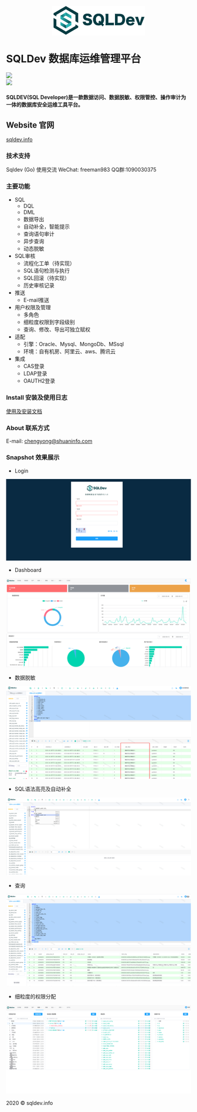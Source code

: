 <p align="center">
        <img  src="img/logo.png" width="50%">
</p>


# SQLDev 数据库运维管理平台
![](https://img.shields.io/badge/build-release-brightgreen.svg)  
![](https://img.shields.io/badge/version-v2.2.0-brightgreen.svg)  

#### SQLDEV(SQL Developer)是一款数据访问、数据脱敏、权限管控、操作审计为一体的数据库安全运维工具平台。



## Website 官网

[sqldev.info](http://sqldev.info)



### 技术支持
   Sqldev (Go) 使用交流     WeChat: freeman983   QQ群:1090030375



### 主要功能

- SQL 
    - DQL 
    - DML
    - 数据导出
    - 自动补全，智能提示 
    - 查询语句审计
    - 异步查询
    - 动态脱敏
- SQL审核
    - 流程化工单（待实现）
    - SQL语句检测与执行
    - SQL回滚（待实现）
    - 历史审核记录
- 推送
    - E-mail推送   
- 用户权限及管理
    - 多角色
    - 细粒度权限到字段级别
    - 查询、修改、导出可独立赋权
- 适配
    - 引擎：Oracle、Mysql、MongoDb、MSsql
    - 环境：自有机房、阿里云、aws、腾讯云     
- 集成
    - CAS登录 
    - LDAP登录 
    - OAUTH2登录 
      


### Install 安装及使用日志

[使用及安装文档](http://sqldev.info/bk/)


### About 联系方式

E-mail: chengyong@shuaninfo.com

### Snapshot 效果展示

- Login


![login](img/login.png)


- Dashboard

![](img/dashboard.png)

- 数据脱敏

![](img/mask.png)

- SQL语法高亮及自动补全

![](img/light.png)

- 查询

![](img/query.png)

- 细粒度的权限分配

![](img/role.png)





2020 © sqldev.info



